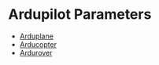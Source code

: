 # Ardupilot Parameters

- [Arduplane](https://ardupilot.org/plane/docs/parameters.html)
- [Arducopter](https://ardupilot.org/copter/docs/parameters.html)
- [Ardurover](https://ardupilot.org/rover/index.html)

